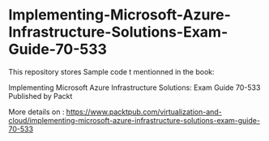 # Implementing-Microsoft-Azure-Infrastructure-Solutions-Exam-Guide-70-533
This repository stores Sample code t mentionned in the book:

Implementing Microsoft Azure Infrastructure Solutions: Exam Guide 70-533 Published by Packt

More details on : 
https://www.packtpub.com/virtualization-and-cloud/implementing-microsoft-azure-infrastructure-solutions-exam-guide-70-533
